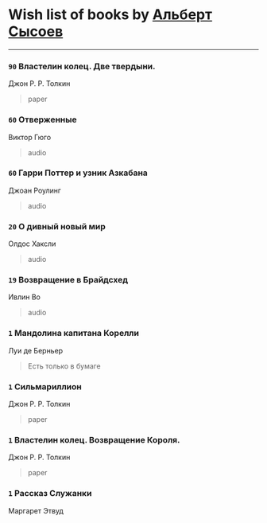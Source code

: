 # Wish list of books by [Альберт Сысоев](http://vk.com/id47446642)
---

### `90` Властелин колец. Две твердыни.
Джон Р. Р. Толкин
> paper

### `60` Отверженные
Виктор Гюго
> audio

### `60` Гарри Поттер и узник Азкабана
Джоан Роулинг
> audio

### `20` О дивный новый мир
Олдос Хаксли
> audio

### `19` Возвращение в Брайдсхед
Ивлин Во
> audio

### `1` Мандолина капитана Корелли
Луи де Берньер
> Есть только в бумаге

### `1` Сильмариллион
Джон Р. Р. Толкин
> paper

### `1` Властелин колец. Возвращение Короля.
Джон Р. Р. Толкин
> paper

### `1` Рассказ Служанки
Маргарет Этвуд

